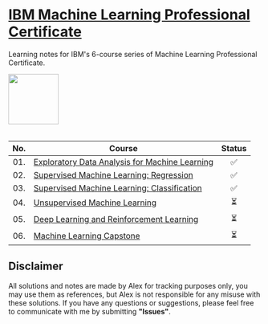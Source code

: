 # [IBM Machine Learning Professional Certificate](https://www.coursera.org/professional-certificates/ibm-machine-learning)
<p>Learning notes for IBM's 6-course series of Machine Learning Professional Certificate.</p>
<img height="100" src="https://github.com/AlexTRee/contedu/assets/6876649/65427fa0-230f-4840-a282-c2801ca4cc31">  
<br></br>

| No. | Course                                                               |Status|
|:------:|----------------------------------------------------------------------------|:--:|
| 01.     | [Exploratory Data Analysis for Machine Learning](https://github.com/AlexTRee/IBM_ML/tree/main/Course1_Exploratory_Data_Analysis_for_Machine_Learning)| ✅ |
| 02.     | [Supervised Machine Learning: Regression](https://github.com/AlexTRee/IBM_ML/tree/main/Course2_Supervised_Machine_Learning_Regression)| ✅ | 
| 03.     | [Supervised Machine Learning: Classification](https://github.com/AlexTRee/IBM_ML/tree/main/Course3_Supervised_Machine_Learning_Classification)| ✅ |
| 04.     | [Unsupervised Machine Learning](https://github.com/AlexTRee/IBM_ML/tree/main/Course4_Unsupervised_Machine_Learning)| ⏳ |
| 05.     | [Deep Learning and Reinforcement Learning](https://github.com/AlexTRee/IBM_ML/tree/main/Course5_Deep_Learning_and_Reinforcement_Learning)| ⏳ | 
| 06.     | [Machine Learning Capstone](https://github.com/AlexTRee/IBM_ML/tree/main/Course6_Machine_Learning_Capstone)| ⏳ |

## Disclaimer
All solutions and notes are made by Alex for tracking purposes only, you may use them as references, but Alex is not responsible for any misuse with these solutions. If you have any questions or suggestions, please feel free to communicate with me by submitting **"Issues"**. 
